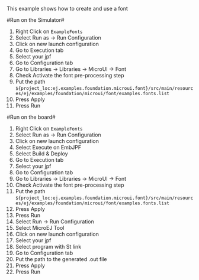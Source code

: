 This example shows how to create and use a font

#Run on the Simulator#
1. Right Click on `ExampleFonts`
2. Select Run as -> Run Configuration 
3. Click on new launch configuration
4. Go to Execution tab
5. Select your jpf 
6. Go to Configuration tab
7. Go to Libraries -> Libraries -> MicroUI -> Font
8. Check Activate the font pre-processing step
9. Put the path `${project_loc:ej.examples.foundation.microui.font}/src/main/resources/ej/examples/foundation/microui/font/examples.fonts.list`
10. Press Apply
11. Press Run

#Run on the board#
1. Right Click on `ExampleFonts`
2. Select Run as -> Run Configuration 
3. Click on new launch configuration
4. Select Execute on EmbJPF
5. Select Build & Deploy
6. Go to Execution tab
7. Select your jpf 
8. Go to Configuration tab
9. Go to Libraries -> Libraries -> MicroUI -> Font
10. Check Activate the font pre-processing step
11. Put the path `${project_loc:ej.examples.foundation.microui.font}/src/main/resources/ej/examples/foundation/microui/font/examples.fonts.list`
15. Press Apply
16. Press Run
17. Select Run -> Run Configuration
18. Select MicroEJ Tool
19. Click on new launch configuration
20. Select your jpf 
21. Select program with St link
22. Go to Configuration tab
23. Put the path to the generated .out file
24. Press Apply
25. Press Run

